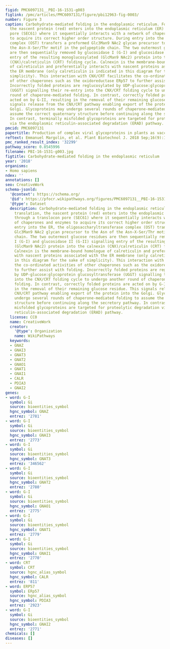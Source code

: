 ```yaml
---
figid: PMC6097131__PBI-16-1531-g003
figlink: /pmc/articles/PMC6097131/figure/pbi12963-fig-0003/
number: Figure 3
caption: Carbohydrate‐mediated folding in the endoplasmic reticulum. Following translation,
  the nascent protein (red) enters into the endoplasmic reticulum (ER) through a translocon
  pore (SEC61) where it sequentially interacts with a network of chaperones and enzymes
  to acquire its correct higher order structure. During entry into the ER, the oligosaccharyltransferase
  complex (OST) transfers a preformed Glc3Man9 NAc2 glycan precursor to the Asn of
  the Asn‐X‐Ser/Thr motif in the polypeptide chain. The two outermost glucose residues
  are then sequentially removed by glucosidase I (G‐I) and glucosidase II (G‐II) signalling
  entry of the resulting monoglucosylated (GlcMan9 NAc2) protein into the calnexin
  (CNX)/calreticulin (CRT) folding cycle. Calnexin is the membrane‐bound homologue
  of calreticulin and preferentially interacts with nascent proteins associated with
  the ER membrane (only calreticulin is indicated in this diagram for the sake of
  simplicity). This interaction with CNX/CRT facilitates the co‐ordinated activities
  of other chaperones such as the oxidoreductase ERp57 to further assist with folding.
  Incorrectly folded proteins are reglucosylated by UDP‐glucose:glycoprotein glucosyltransferase
  (UGGT) signalling their re‐entry into the CNX/CRT folding cycle to undergo another
  round of chaperone‐mediated folding. In contrast, correctly folded proteins are
  acted on by G‐II, resulting in the removal of their remaining glucose residue. This
  signals release from the CNX/CRT pathway enabling export of the protein into the
  Golgi. Glycoproteins may undergo several rounds of chaperone‐mediated folding to
  assume the correct quaternary structure before continuing along the secretory pathway.
  In contrast, terminally misfolded glycoproteins are targeted for proteolytic degradation
  via the endoplasmic reticulin‐associated degradation (ERAD) pathway.
pmcid: PMC6097131
papertitle: Production of complex viral glycoproteins in plants as vaccine immunogens.
reftext: Emmanuel Margolin, et al. Plant Biotechnol J. 2018 Sep;16(9):1531-1545.
pmc_ranked_result_index: '32299'
pathway_score: 0.8545996
filename: PBI-16-1531-g003.jpg
figtitle: Carbohydrate‐mediated folding in the endoplasmic reticulum
year: '2018'
organisms:
- Homo sapiens
ndex: ''
annotations: []
seo: CreativeWork
schema-jsonld:
  '@context': https://schema.org/
  '@id': https://pfocr.wikipathways.org/figures/PMC6097131__PBI-16-1531-g003.html
  '@type': Dataset
  description: Carbohydrate‐mediated folding in the endoplasmic reticulum. Following
    translation, the nascent protein (red) enters into the endoplasmic reticulum (ER)
    through a translocon pore (SEC61) where it sequentially interacts with a network
    of chaperones and enzymes to acquire its correct higher order structure. During
    entry into the ER, the oligosaccharyltransferase complex (OST) transfers a preformed
    Glc3Man9 NAc2 glycan precursor to the Asn of the Asn‐X‐Ser/Thr motif in the polypeptide
    chain. The two outermost glucose residues are then sequentially removed by glucosidase
    I (G‐I) and glucosidase II (G‐II) signalling entry of the resulting monoglucosylated
    (GlcMan9 NAc2) protein into the calnexin (CNX)/calreticulin (CRT) folding cycle.
    Calnexin is the membrane‐bound homologue of calreticulin and preferentially interacts
    with nascent proteins associated with the ER membrane (only calreticulin is indicated
    in this diagram for the sake of simplicity). This interaction with CNX/CRT facilitates
    the co‐ordinated activities of other chaperones such as the oxidoreductase ERp57
    to further assist with folding. Incorrectly folded proteins are reglucosylated
    by UDP‐glucose:glycoprotein glucosyltransferase (UGGT) signalling their re‐entry
    into the CNX/CRT folding cycle to undergo another round of chaperone‐mediated
    folding. In contrast, correctly folded proteins are acted on by G‐II, resulting
    in the removal of their remaining glucose residue. This signals release from the
    CNX/CRT pathway enabling export of the protein into the Golgi. Glycoproteins may
    undergo several rounds of chaperone‐mediated folding to assume the correct quaternary
    structure before continuing along the secretory pathway. In contrast, terminally
    misfolded glycoproteins are targeted for proteolytic degradation via the endoplasmic
    reticulin‐associated degradation (ERAD) pathway.
  license: CC0
  name: CreativeWork
  creator:
    '@type': Organization
    name: WikiPathways
  keywords:
  - GNAZ
  - GNAI3
  - GNAT3
  - GNAT2
  - GNAO1
  - GNAT1
  - GNAI1
  - CALR
  - PDIA3
  - GNAI2
genes:
- word: G-I
  symbol: Gi
  source: bioentities_symbol
  hgnc_symbol: GNAZ
  entrez: '2781'
- word: G-I
  symbol: Gi
  source: bioentities_symbol
  hgnc_symbol: GNAI3
  entrez: '2773'
- word: G-I
  symbol: Gi
  source: bioentities_symbol
  hgnc_symbol: GNAT3
  entrez: '346562'
- word: G-I
  symbol: Gi
  source: bioentities_symbol
  hgnc_symbol: GNAT2
  entrez: '2780'
- word: G-I
  symbol: Gi
  source: bioentities_symbol
  hgnc_symbol: GNAO1
  entrez: '2775'
- word: G-I
  symbol: Gi
  source: bioentities_symbol
  hgnc_symbol: GNAT1
  entrez: '2779'
- word: G-I
  symbol: Gi
  source: bioentities_symbol
  hgnc_symbol: GNAI1
  entrez: '2770'
- word: CRT
  symbol: CRT
  source: hgnc_alias_symbol
  hgnc_symbol: CALR
  entrez: '811'
- word: ERP57
  symbol: ERp57
  source: hgnc_alias_symbol
  hgnc_symbol: PDIA3
  entrez: '2923'
- word: G-I
  symbol: Gi
  source: bioentities_symbol
  hgnc_symbol: GNAI2
  entrez: '2771'
chemicals: []
diseases: []
---
```

